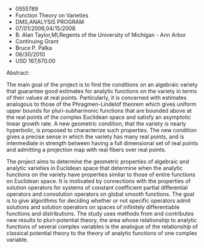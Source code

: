 
* 0555789
* Function Theory on Varieties
* DMS,ANALYSIS PROGRAM
* 07/01/2006,04/15/2008
* B. Alan Taylor,MI,Regents of the University of Michigan - Ann Arbor
* Continuing Grant
* Bruce P. Palka
* 06/30/2010
* USD 167,670.00

Abstract:

The main goal of the project is to find the conditions on an algebraic variety
that guarantee good estimates for analytic functions on the variety in terms of
their values at real points. Particularly, it is concerned with estimates
analogous to those of the Phragmen-Lindelof theorem which gives uniform upper
bounds for pluri-subharmonic functions that are bounded above at the real points
of the complex Euclidean space and satisfy an asymptotic linear growth rate. A
new geometric condition, that the variety is nearly hyperbolic, is proposed to
characterize such properties. The new condition gives a precise sense in which
the variety has many real points, and is intermediate in strength between having
a full dimensional set of real points and admitting a projection map with real
fibers over real points.

The project aims to determine the geometric properties of algebraic and
analytic varieties in Euclidean space that determine when the analytic functions
on the variety have properties similar to those of entire functions on Euclidean
space. It is motivated by connections with the properties of solution operators
for systems of constant coefficient partial differential operators and
convolution operators on global smooth functions. The goal is to give algorithms
for deciding whether or not specific operators admit solutions and solution
operators on spaces of infinitely differentiable functions and distributions.
The study uses methods from and contributes new results to pluri-potential
theory, the area whose relationship to analytic functions of several complex
variables is the analogue of the relationship of classical potential theory to
the theory of analytic functions of one complex variable.



